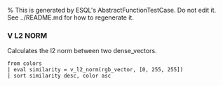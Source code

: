 % This is generated by ESQL's AbstractFunctionTestCase. Do not edit it. See ../README.md for how to regenerate it.

### V L2 NORM
Calculates the l2 norm between two dense_vectors.

```esql
from colors
| eval similarity = v_l2_norm(rgb_vector, [0, 255, 255])
| sort similarity desc, color asc
```
